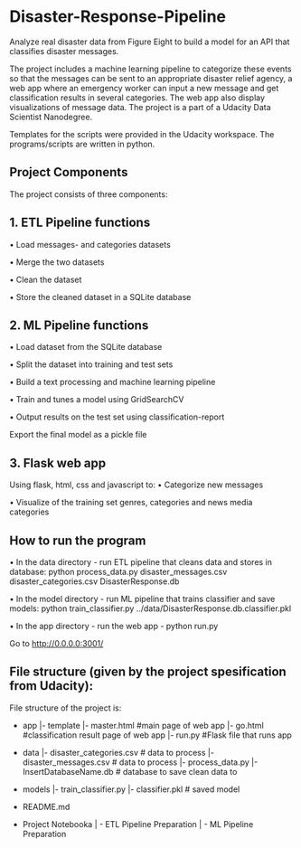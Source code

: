 # Disaster-Response-Pipeline
Analyze real disaster data from Figure Eight to build a model for an API that classifies disaster messages.

The project includes a machine learning pipeline to categorize these events so that the messages can be sent to an appropriate disaster relief agency, a web app where an emergency worker can input a new message and get classification results in several categories. The web app also display visualizations of message data. 
The project is a part of a Udacity Data Scientist Nanodegree.

Templates for the scripts were provided in the Udacity workspace. The programs/scripts are written in python.

## Project Components
The project consists of three components:

## 1. ETL Pipeline functions
•	Load messages- and categories datasets

•	Merge the two datasets

•	Clean the dataset

•	Store the cleaned dataset in a SQLite database

## 2. ML Pipeline functions
•	Load dataset from the SQLite database

•	Split the dataset into training and test sets

•	Build a text processing and machine learning pipeline

•	Train and tunes a model using GridSearchCV

•	Output results on the test set using classification-report

Export the final model as a pickle file

## 3. Flask web app
Using flask, html, css and javascript to:
•	Categorize new messages

•	Visualize of the training set genres, categories and news media categories


## How to run the program
•	In the data directory - run ETL pipeline that cleans data and stores in database:  python process_data.py disaster_messages.csv disaster_categories.csv DisasterResponse.db

•	In the model directory - run ML pipeline that trains classifier and save models: python train_classifier.py ../data/DisasterResponse.db.classifier.pkl

•	In the app directory - run the web app - python run.py

Go to http://0.0.0.0:3001/

## File structure (given by the project spesification from Udacity):
File structure of the project is:
- app
|- template
|- master.html  #main page of web app
|- go.html  #classification result page of web app
|- run.py  #Flask file that runs app

- data
|- disaster_categories.csv  # data to process 
|- disaster_messages.csv  # data to process
|- process_data.py
|- InsertDatabaseName.db   # database to save clean data to

- models
|- train_classifier.py
|- classifier.pkl  # saved model 

- README.md

- Project Notebooka
| - ETL Pipeline Preparation
| - ML Pipeline Preparation

 

 
